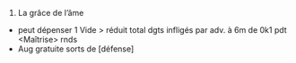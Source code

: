 1. La grâce de l’âme
  * peut dépenser 1 Vide > réduit total dgts infligés par adv. à 6m de 0k1 pdt
    <Maîtrise> rnds
  * Aug gratuite sorts de [défense]
